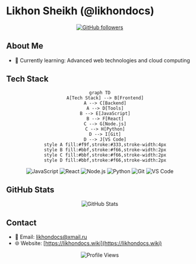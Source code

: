 # Likhon Sheikh (@likhondocs)

<div align="center">

[![GitHub followers](https://img.shields.io/github/followers/likhondocs?label=Follow&style=social)](https://github.com/likhondocs)

</div>

## About Me
- 🌱 Currently learning: Advanced web technologies and cloud computing

## Tech Stack

<div align="center">

```mermaid
graph TD
    A[Tech Stack] --> B[Frontend]
    A --> C[Backend]
    A --> D[Tools]
    B --> E[JavaScript]
    B --> F[React]
    C --> G[Node.js]
    C --> H[Python]
    D --> I[Git]
    D --> J[VS Code]
    style A fill:#f9f,stroke:#333,stroke-width:4px
    style B fill:#bbf,stroke:#f66,stroke-width:2px
    style C fill:#bbf,stroke:#f66,stroke-width:2px
    style D fill:#bbf,stroke:#f66,stroke-width:2px
```

</div>

<div align="center">

![JavaScript](https://img.shields.io/badge/-JavaScript-F7DF1E?style=flat-square&logo=javascript&logoColor=black)
![React](https://img.shields.io/badge/-React-61DAFB?style=flat-square&logo=react&logoColor=black)
![Node.js](https://img.shields.io/badge/-Node.js-339933?style=flat-square&logo=node.js&logoColor=white)
![Python](https://img.shields.io/badge/-Python-3776AB?style=flat-square&logo=python&logoColor=white)
![Git](https://img.shields.io/badge/-Git-F05032?style=flat-square&logo=git&logoColor=white)
![VS Code](https://img.shields.io/badge/-VS%20Code-007ACC?style=flat-square&logo=visual-studio-code&logoColor=white)

</div>

## GitHub Stats

<div align="center">
  <img src="https://github-readme-stats.vercel.app/api?username=likhondocs&show_icons=true&count_private=true&hide_border=true&theme=radical" alt="GitHub Stats" />
</div>

## Contact
- 📧 Email: likhondocs@xmail.ru
- 🌐 Website: [https://likhondocs.wiki](https://likhondocs.wiki)

<div align="center">
  <img src="https://komarev.com/ghpvc/?username=likhondocs&label=Profile%20Views&color=0e75b6&style=flat" alt="Profile Views" />
</div>
